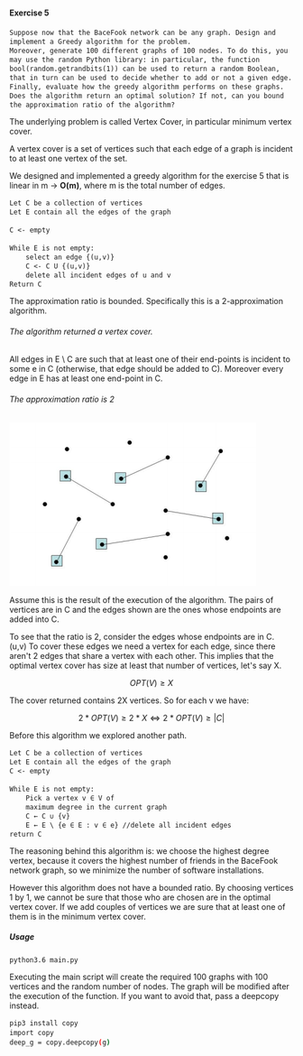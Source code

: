 #### Exercise 5

```textile
Suppose now that the BaceFook network can be any graph. Design and implement a Greedy algorithm for the problem.
Moreover, generate 100 different graphs of 100 nodes. To do this, you may use the random Python library: in particular, the function bool(random.getrandbits(1)) can be used to return a random Boolean, that in turn can be used to decide whether to add or not a given edge.
Finally, evaluate how the greedy algorithm performs on these graphs. Does the algorithm return an optimal solution? If not, can you bound the approximation ratio of the algorithm?
```

The underlying problem is called Vertex Cover, in particular minimum vertex cover.

A vertex cover is a set of vertices such that each edge of a graph is incident to at least one vertex of the set.

We designed and implemented a greedy algorithm for the exercise 5 that is linear in m -> **O(m)**, where m is the total number of edges.

```textile
Let C be a collection of vertices
Let E contain all the edges of the graph

C <- empty

While E is not empty:
    select an edge {(u,v)}
    C <- C U {(u,v)}
    delete all incident edges of u and v
Return C
```

The approximation ratio is bounded. Specifically this is a 2-approximation algorithm.

###### The algorithm returned a vertex cover.

All edges in E \ C are such that at least one of their end-points is incident to some e in C (otherwise, that edge should be added to C). Moreover every edge in E has at least one end-point in C. 

###### The approximation ratio is 2

<div>
<img src ="result.png">

Assume this is the result of the execution of the algorithm.
The pairs of vertices are in C and the edges shown are the ones
whose endpoints are added into C.

</img>
</div>

To see that the ratio is 2, consider the edges whose endpoints are in C. (u,v) To cover these edges we need a vertex for each edge, since there aren't 2 edges that share a vertex with each other. This implies that the optimal vertex cover has size at least that number of vertices, let's say X. 

$$
OPT(V) \geqslant X
$$

The cover returned contains 2X vertices. So for each v we have:

$$
2*OPT(V) \geqslant 2*X \Leftrightarrow 2*OPT(V) \geqslant |C| 
$$

Before this algorithm we explored another path.

```textile
Let C be a collection of vertices
Let E contain all the edges of the graph
C <- empty

While E is not empty:
    Pick a vertex v ∈ V of
    maximum degree in the current graph
    C ← C ∪ {v}
    E ← E \ {e ∈ E : v ∈ e} //delete all incident edges
return C
```

The reasoning behind this algorithm is: we choose the highest degree vertex, because it covers the highest number of friends in the BaceFook network graph, so we minimize the number of software installations.

However this algorithm does not have a bounded ratio. By choosing vertices 1 by 1, we cannot be sure that those who are chosen are in the optimal vertex cover. If we add couples of vertices we are sure that at least one of them is in the minimum vertex cover.

##### Usage

```bash
python3.6 main.py
```

Executing the main script will create the required 100 graphs with 100 vertices and the random number of nodes. The graph will be modified after the execution of the function. If you want to avoid that, pass a deepcopy instead.

```bash
pip3 install copy
import copy
deep_g = copy.deepcopy(g)
```

